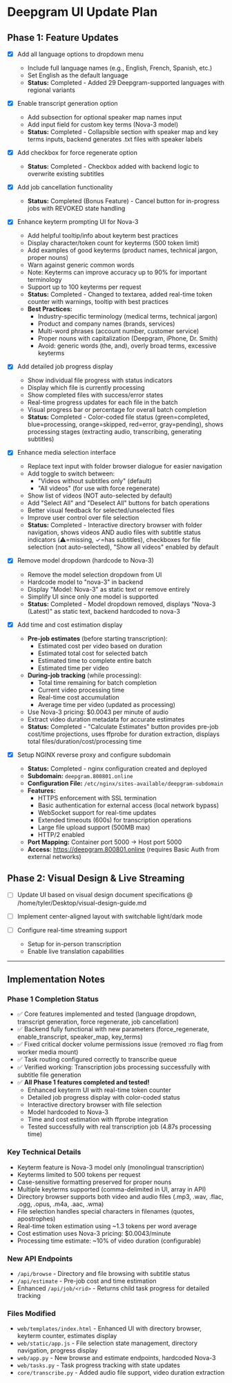 # Deepgram UI Update Plan

## Phase 1: Feature Updates

- [x] Add all language options to dropdown menu
  - Include full language names (e.g., English, French, Spanish, etc.)
  - Set English as the default language
  - **Status:** Completed - Added 29 Deepgram-supported languages with regional variants

- [x] Enable transcript generation option
  - Add subsection for optional speaker map names input
  - Add input field for custom key terms (Nova-3 model)
  - **Status:** Completed - Collapsible section with speaker map and key terms inputs, backend generates .txt files with speaker labels

- [x] Add checkbox for force regenerate option
  - **Status:** Completed - Checkbox added with backend logic to overwrite existing subtitles

- [x] Add job cancellation functionality
  - **Status:** Completed (Bonus Feature) - Cancel button for in-progress jobs with REVOKED state handling

- [x] Enhance keyterm prompting UI for Nova-3
  - Add helpful tooltip/info about keyterm best practices
  - Display character/token count for keyterms (500 token limit)
  - Add examples of good keyterms (product names, technical jargon, proper nouns)
  - Warn against generic common words
  - Note: Keyterms can improve accuracy up to 90% for important terminology
  - Support up to 100 keyterms per request
  - **Status:** Completed - Changed to textarea, added real-time token counter with warnings, tooltip with best practices
  - **Best Practices:**
    - Industry-specific terminology (medical terms, technical jargon)
    - Product and company names (brands, services)
    - Multi-word phrases (account number, customer service)
    - Proper nouns with capitalization (Deepgram, iPhone, Dr. Smith)
    - Avoid: generic words (the, and), overly broad terms, excessive keyterms

- [x] Add detailed job progress display
  - Show individual file progress with status indicators
  - Display which file is currently processing
  - Show completed files with success/error states
  - Real-time progress updates for each file in the batch
  - Visual progress bar or percentage for overall batch completion
  - **Status:** Completed - Color-coded file status (green=completed, blue=processing, orange=skipped, red=error, gray=pending), shows processing stages (extracting audio, transcribing, generating subtitles)

- [x] Enhance media selection interface
  - Replace text input with folder browser dialogue for easier navigation
  - Add toggle to switch between:
    - "Videos without subtitles only" (default)
    - "All videos" (for use with force regenerate)
  - Show list of videos (NOT auto-selected by default)
  - Add "Select All" and "Deselect All" buttons for batch operations
  - Better visual feedback for selected/unselected files
  - Improve user control over file selection
  - **Status:** Completed - Interactive directory browser with folder navigation, shows videos AND audio files with subtitle status indicators (⚠️=missing, ✓=has subtitles), checkboxes for file selection (not auto-selected), "Show all videos" enabled by default

- [x] Remove model dropdown (hardcode to Nova-3)
  - Remove the model selection dropdown from UI
  - Hardcode model to "nova-3" in backend
  - Display "Model: Nova-3" as static text or remove entirely
  - Simplify UI since only one model is supported
  - **Status:** Completed - Model dropdown removed, displays "Nova-3 (Latest)" as static text, backend hardcoded to nova-3

- [x] Add time and cost estimation display
  - **Pre-job estimates** (before starting transcription):
    - Estimated cost per video based on duration
    - Estimated total cost for selected batch
    - Estimated time to complete entire batch
    - Estimated time per video
  - **During-job tracking** (while processing):
    - Total time remaining for batch completion
    - Current video processing time
    - Real-time cost accumulation
    - Average time per video (updated as processing)
  - Use Nova-3 pricing: $0.0043 per minute of audio
  - Extract video duration metadata for accurate estimates
  - **Status:** Completed - "Calculate Estimates" button provides pre-job cost/time projections, uses ffprobe for duration extraction, displays total files/duration/cost/processing time

- [x] Setup NGINX reverse proxy and configure subdomain
  - **Status:** Completed - nginx configuration created and deployed
  - **Subdomain:** `deepgram.800801.online`
  - **Configuration File:** `/etc/nginx/sites-available/deepgram-subdomain`
  - **Features:**
    - HTTPS enforcement with SSL termination
    - Basic authentication for external access (local network bypass)
    - WebSocket support for real-time updates
    - Extended timeouts (600s) for transcription operations
    - Large file upload support (500MB max)
    - HTTP/2 enabled
  - **Port Mapping:** Container port 5000 → Host port 5000
  - **Access:** https://deepgram.800801.online (requires Basic Auth from external networks)

## Phase 2: Visual Design & Live Streaming

- [ ] Update UI based on visual design document specifications @ /home/tyler/Desktop/visual-design-guide.md

- [ ] Implement center-aligned layout with switchable light/dark mode

- [ ] Configure real-time streaming support
  - Setup for in-person transcription
  - Enable live translation capabilities

---

## Implementation Notes

### Phase 1 Completion Status
- ✅ Core features implemented and tested (language dropdown, transcript generation, force regenerate, job cancellation)
- ✅ Backend fully functional with new parameters (force_regenerate, enable_transcript, speaker_map, key_terms)
- ✅ Fixed critical docker volume permissions issue (removed :ro flag from worker media mount)
- ✅ Task routing configured correctly to transcribe queue
- ✅ Verified working: Transcription jobs processing successfully with subtitle file generation
- ✅ **All Phase 1 features completed and tested!**
  - Enhanced keyterm UI with real-time token counter
  - Detailed job progress display with color-coded status
  - Interactive directory browser with file selection
  - Model hardcoded to Nova-3
  - Time and cost estimation with ffprobe integration
  - Tested successfully with real transcription job (4.87s processing time)

### Key Technical Details
- Keyterm feature is Nova-3 model only (monolingual transcription)
- Keyterms limited to 500 tokens per request
- Case-sensitive formatting preserved for proper nouns
- Multiple keyterms supported (comma-delimited in UI, array in API)
- Directory browser supports both video and audio files (.mp3, .wav, .flac, .ogg, .opus, .m4a, .aac, .wma)
- File selection handles special characters in filenames (quotes, apostrophes)
- Real-time token estimation using ~1.3 tokens per word average
- Cost estimation uses Nova-3 pricing: $0.0043/minute
- Processing time estimate: ~10% of video duration (configurable)

### New API Endpoints
- `/api/browse` - Directory and file browsing with subtitle status
- `/api/estimate` - Pre-job cost and time estimation
- Enhanced `/api/job/<rid>` - Returns child task progress for detailed tracking

### Files Modified
- `web/templates/index.html` - Enhanced UI with directory browser, keyterm counter, estimates display
- `web/static/app.js` - File selection state management, directory navigation, progress display
- `web/app.py` - New browse and estimate endpoints, hardcoded Nova-3
- `web/tasks.py` - Task progress tracking with state updates
- `core/transcribe.py` - Added audio file support, video duration extraction